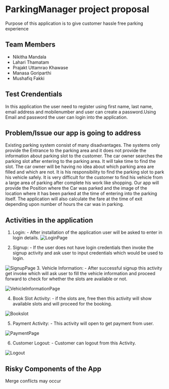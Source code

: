 # ParkingManager project proposal 
Purpose of this application is to give customer hassle free parking experience
## Team Members
- Nikitha Mandala
- Lahari Thamatam
- Prajakt Uttamrao Khawase
- Manasa Goriparthi
- Mushafiq Fakki

## Test Crendentials
In this application the user need to register using first name, last name, email address and mobilenumber and user can create a password.Using Email and password the user can login into the application.
## Problem/Issue our app is going to address
Existing parking system consist of many disadvantages. The systems only provide the Entrance to the parking area and it does not provide the information about parking slot to the customer. The car owner searches the parking slot after entering to the parking area. It will take time to find the slot. The car owner will be having no idea about which parking area are filled and which are not. It is his responsibility to find the parking slot to park his vehicle safely. It is very difficult for the customer to find his vehicle from a large area of parking after complete his work like shopping. Our app will provide the Position where the Car was parked and the image of the location where it has been parked at the time of entering into the parking itself. The application will also calculate the fare at the time of exit depending upon number of hours the car was in parking.
## Activities in the application
1. Login: - After installation of the application user will be asked to enter in login details.
![LoginPage](https://github.com/Prajakt-Khawase/ParkingManager/blob/master/Loginpage.png)

2. Signup: - If the user does not have login credentials then invoke the signup activity and ask user to input credentials which would be used to login.

![SignupPage](https://github.com/Prajakt-Khawase/ParkingManager/blob/master/SignupPage.png)
3. Vehicle Information: - After successful signup this activity get invoke which will ask user to fill the vehicle information and proceed forward to check for whether the slots are available or not.

![VehicleInformationPage](https://github.com/Prajakt-Khawase/ParkingManager/blob/master/VehicleInformation.png)

4. Book Slot Activity: - if the slots are, free then this activity will show available slots and will proceed for the booking.

![Bookslot](https://github.com/Prajakt-Khawase/ParkingManager/blob/master/BookSlot.png)

5. Payment Activity: - This activity will open to get payment from user.

![PaymentPage](https://github.com/Prajakt-Khawase/ParkingManager/blob/master/Payment.png)

6. Customer Logout: - Customer can logout from this Activity.

![Logout](https://github.com/Prajakt-Khawase/ParkingManager/blob/master/Logout.png)

## Risky Components of the App
Merge conflicts may occur

